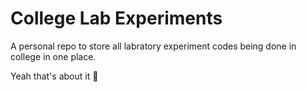 # College Lab Experiments

A personal repo to store all labratory experiment codes being done in college in one place.


Yeah that's about it 🗿
